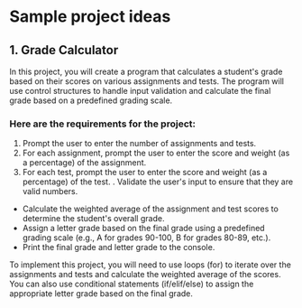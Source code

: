 # Sample project ideas

## 1. Grade Calculator

In this project, you will create a program that calculates a student's grade based on their scores on various assignments and tests. The program will use control structures to handle input validation and calculate the final grade based on a predefined grading scale.

### Here are the requirements for the project:

1. Prompt the user to enter the number of assignments and tests.
1.  For each assignment, prompt the user to enter the score and weight (as a percentage) of the assignment.
1.  For each test, prompt the user to enter the score and weight (as a percentage) of the test.
. Validate the user's input to ensure that they are valid numbers.
* Calculate the weighted average of the assignment and test scores to determine the student's overall grade.
* Assign a letter grade based on the final grade using a predefined grading scale (e.g., A for grades 90-100, B for grades 80-89, etc.).
* Print the final grade and letter grade to the console.

To implement this project, you will need to use loops (for) to iterate over the assignments and tests and calculate the weighted average of the scores. You can also use conditional statements (if/elif/else) to assign the appropriate letter grade based on the final grade.

